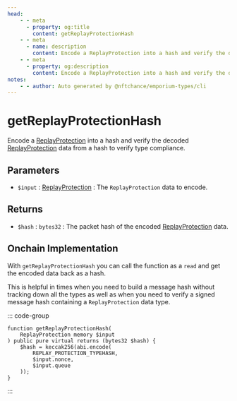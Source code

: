 ```yaml
---
head:
    - - meta
      - property: og:title
        content: getReplayProtectionHash
    - - meta
      - name: description
        content: Encode a ReplayProtection into a hash and verify the decoded data to verify type compliance.
    - - meta
      - property: og:description
        content: Encode a ReplayProtection into a hash and verify the decoded data to verify type compliance.
notes:
    - - author: Auto generated by @nftchance/emporium-types/cli
---
```

        
# getReplayProtectionHash

Encode a [ReplayProtection](/generated/base-types/ReplayProtection) into a hash and verify the decoded [ReplayProtection](/generated/base-types/ReplayProtection) data from a hash to verify type compliance.

## Parameters

- `$input` : [ReplayProtection](/generated/base-types/ReplayProtection) : The `ReplayProtection` data to encode.

## Returns

- `$hash` : `bytes32` : The packet hash of the encoded [ReplayProtection](/generated/base-types/ReplayProtection) data.

## Onchain Implementation

With `getReplayProtectionHash` you can call the function as a `read` and get the encoded data back as a hash. 
        
This is helpful in times when you need to build a message hash without tracking down all the types as well as when you need to verify a signed message hash containing a `ReplayProtection` data type.

::: code-group

``` solidity [Types.sol:getReplayProtectionHash]
function getReplayProtectionHash(
	ReplayProtection memory $input
) public pure virtual returns (bytes32 $hash) {
	$hash = keccak256(abi.encode(
		REPLAY_PROTECTION_TYPEHASH,
		$input.nonce,
		$input.queue
	));
}
``` 

:::